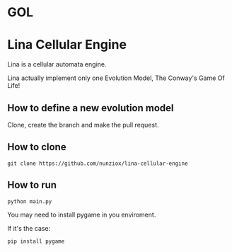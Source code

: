 # GOL

# Lina Cellular Engine

Lina is a cellular automata engine.

Lina actually implement only one Evolution Model, The Conway's Game Of Life!

## How to define a new evolution model 
Clone, create the branch and make the pull request.

## How to clone

`git clone https://github.com/nunziox/lina-cellular-engine`

## How to run

`python main.py`

You may need to install pygame in you enviroment.

If it's the case:

`pip install pygame`
